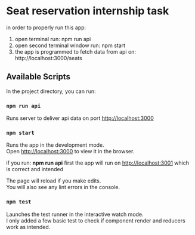 # Seat reservation internship task

in order to properly run this app:
1) open terminal run: npm run api 
2) open second terminal window run: npm start
3) the app is programmed to fetch data from api on: http://localhost:3000/seats 

## Available Scripts

In the project directory, you can run:
### `npm run api`

Runs server to deliver api data on port [http://localhost:3000](http://localhost:3000)

### `npm start`

Runs the app in the development mode.\
Open [http://localhost:3000](http://localhost:3000) to view it in the browser.

if you run: **npm run api** first the app will run on 
[http://localhost:3001](http://localhost:3001)
which is correct and intended

The page will reload if you make edits.\
You will also see any lint errors in the console.

### `npm test`

Launches the test runner in the interactive watch mode.\
I only added a few basic test to check if component render and reducers work as intended.

